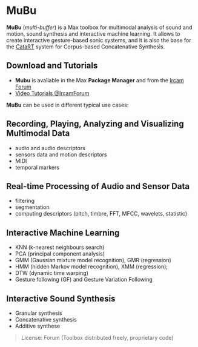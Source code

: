 # MuBu

**MuBu** (_multi-buffer_) is a Max toolbox for multimodal analysis of sound and motion, sound synthesis and interactive machine learning. It allows to create interactive gesture-based sonic systems, and it is also the base for the [CataRT](catart.html) system for Corpus-based Concatenative Synthesis.

## Download and Tutorials

- **Mubu** is available in the Max **Package Manager** and from the [Ircam Forum](https://forum.ircam.fr/projects/detail/mubu/)
- [Video Tutorials @IrcamForum](https://forum.ircam.fr/article/detail/tutoriels-mubu/)

**MuBu** can be used in different typical use cases:


## Recording, Playing, Analyzing and Visualizing Multimodal Data

- audio and audio descriptors
- sensors data and motion descriptors
- MIDI
- temporal markers


## Real-time Processing of Audio and Sensor Data

- filtering
- segmentation
- computing descriptors (pitch, timbre, FFT, MFCC, wavelets, statistic)


## Interactive Machine Learning

- KNN (k-nearest neighbours search)
- PCA (principal component analysis)
- GMM (Gaussian mixture model recognition), GMR (regression)
- HMM (hidden Markov model recognition), XMM (regression); 
- DTW (dynamic time warping)
- Gesture following (GF) and Gesture Variation Following
 

## Interactive Sound Synthesis

- Granular synthesis
- Concatenative synthesis
- Additive synthese 
 

> License: Forum (Toolbox distributed freely, proprietary code)
